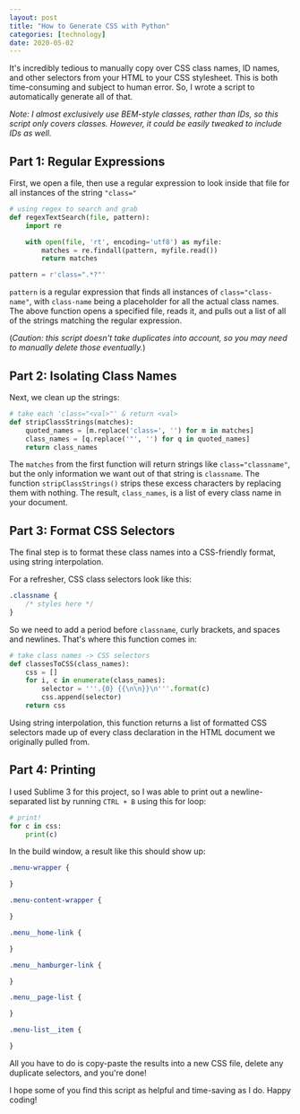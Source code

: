 ```yaml
---
layout: post
title: "How to Generate CSS with Python"
categories: [technology]
date: 2020-05-02
---
```


It's incredibly tedious to manually copy over CSS class names, ID names, and other selectors from your HTML to your CSS stylesheet. This is both time-consuming and subject to human error. So, I wrote a script to automatically generate all of that.

*Note: I almost exclusively use BEM-style classes, rather than IDs, so this script only covers classes. However, it could be easily tweaked to include IDs as well.*

## Part 1: Regular Expressions

First, we open a file, then use a regular expression to look inside that file for all instances of the string `"class="`

```python
# using regex to search and grab
def regexTextSearch(file, pattern):
	import re

	with open(file, 'rt', encoding='utf8') as myfile:
		matches = re.findall(pattern, myfile.read())
		return matches

pattern = r'class=".*?"'
```

`pattern` is a regular expression that finds all instances of `class="class-name"`, with `class-name` being a placeholder for all the actual class names. The above function opens a specified file, reads it, and pulls out a list of all of the strings matching the regular expression.

(*Caution: this script doesn't take duplicates into account, so you may need to manually delete those eventually.*)

## Part 2: Isolating Class Names

Next, we clean up the strings:

```python
# take each 'class="<val>"' & return <val>
def stripClassStrings(matches):
	quoted_names = [m.replace('class=', '') for m in matches]
	class_names = [q.replace('"', '') for q in quoted_names]
	return class_names
```

The `matches` from the first function will return strings like `class="classname"`, but the only information we want out of that string is `classname`. The function `stripClassStrings()` strips these excess characters by replacing them with nothing. The result, `class_names`, is a list of every class name in your document. 

## Part 3: Format CSS Selectors

The final step is to format these class names into a CSS-friendly format, using string interpolation.

For a refresher, CSS class selectors look like this:

```css
.classname {
	/* styles here */
}
```

So we need to add a period before `classname`, curly brackets, and spaces and newlines. That's where this function comes in:

```python
# take class names -> CSS selectors
def classesToCSS(class_names):
	css = []
	for i, c in enumerate(class_names):
		selector = '''.{0} {{\n\n}}\n'''.format(c)
		css.append(selector)
	return css
```

Using string interpolation, this function returns a list of formatted CSS selectors made up of every class declaration in the HTML document we originally pulled from.

## Part 4: Printing

I used Sublime 3 for this project, so I was able to print out a newline-separated list by running `CTRL + B` using this for loop:

```python
# print!
for c in css:
	print(c)
```

In the build window, a result like this should show up:

```css
.menu-wrapper {

}

.menu-content-wrapper {

}

.menu__home-link {

}

.menu__hamburger-link {

}

.menu__page-list {

}

.menu-list__item {

}
```

All you have to do is copy-paste the results into a new CSS file, delete any duplicate selectors, and you're done!

I hope some of you find this script as helpful and time-saving as I do. Happy coding!